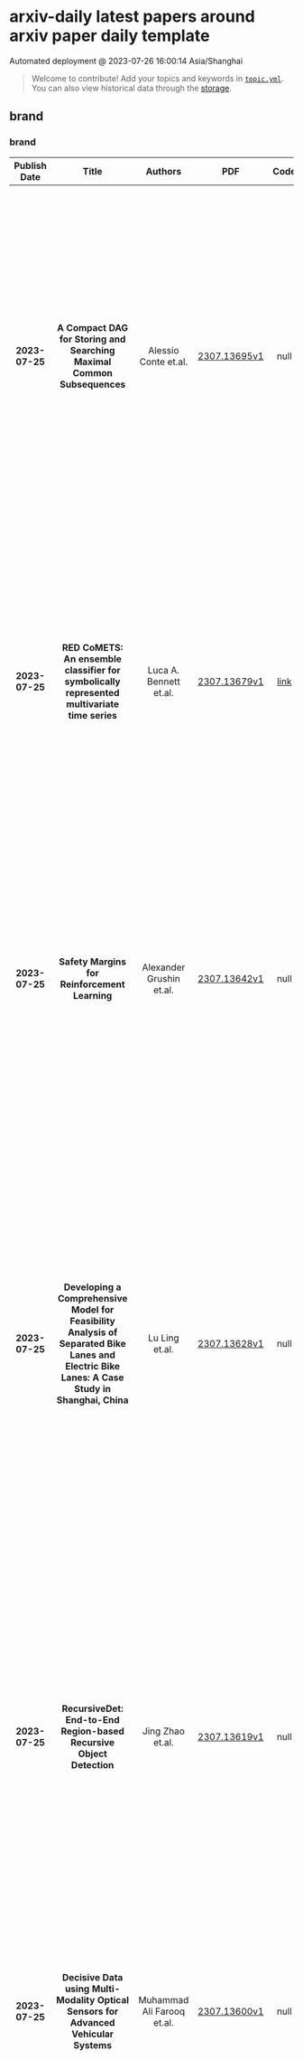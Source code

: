 # arxiv-daily latest papers around arxiv paper daily template
Automated deployment @ 2023-07-26 16:00:14 Asia/Shanghai
> Welcome to contribute! Add your topics and keywords in [`topic.yml`](https://github.com/wanghaisheng/arxiv-paper-daily-template/blob/main/database/topic.yml).
> You can also view historical data through the [storage](https://github.com/wanghaisheng/arxiv-paper-daily-template/blob/main/database/storage).

## brand

### brand
|Publish Date|Title|Authors|PDF|Code|Abstract|
| :---: | :---: | :---: | :---: | :---: | :---: |
|**2023-07-25**|**A Compact DAG for Storing and Searching Maximal Common Subsequences**|Alessio Conte et.al.|[2307.13695v1](http://arxiv.org/abs/2307.13695v1)|null|Maximal Common Subsequences (MCSs) between two strings X and Y are subsequences of both X and Y that are maximal under inclusion. MCSs relax and generalize the well known and widely used concept of Longest Common Subsequences (LCSs), which can be seen as MCSs of maximum length. While the number both LCSs and MCSs can be exponential in the length of the strings, LCSs have been long exploited for string and text analysis, as simple compact representations of all LCSs between two strings, built via dynamic programming or automata, have been known since the '70s. MCSs appear to have a more challenging structure: even listing them efficiently was an open problem open until recently, thus narrowing the complexity difference between the two problems, but the gap remained significant. In this paper we close the complexity gap: we show how to build DAG of polynomial size-in polynomial time-which allows for efficient operations on the set of all MCSs such as enumeration in Constant Amortized Time per solution (CAT), counting, and random access to the i-th element (i.e., rank and select operations). Other than improving known algorithmic results, this work paves the way for new sequence analysis methods based on MCSs.|
|**2023-07-25**|**RED CoMETS: An ensemble classifier for symbolically represented multivariate time series**|Luca A. Bennett et.al.|[2307.13679v1](http://arxiv.org/abs/2307.13679v1)|[link](https://github.com/zy18811/red-comets)|Multivariate time series classification is a rapidly growing research field with practical applications in finance, healthcare, engineering, and more. The complexity of classifying multivariate time series data arises from its high dimensionality, temporal dependencies, and varying lengths. This paper introduces a novel ensemble classifier called RED CoMETS (Random Enhanced Co-eye for Multivariate Time Series), which addresses these challenges. RED CoMETS builds upon the success of Co-eye, an ensemble classifier specifically designed for symbolically represented univariate time series, and extends its capabilities to handle multivariate data. The performance of RED CoMETS is evaluated on benchmark datasets from the UCR archive, where it demonstrates competitive accuracy when compared to state-of-the-art techniques in multivariate settings. Notably, it achieves the highest reported accuracy in the literature for the 'HandMovementDirection' dataset. Moreover, the proposed method significantly reduces computation time compared to Co-eye, making it an efficient and effective choice for multivariate time series classification.|
|**2023-07-25**|**Safety Margins for Reinforcement Learning**|Alexander Grushin et.al.|[2307.13642v1](http://arxiv.org/abs/2307.13642v1)|null|Any autonomous controller will be unsafe in some situations. The ability to quantitatively identify when these unsafe situations are about to occur is crucial for drawing timely human oversight in, e.g., freight transportation applications. In this work, we demonstrate that the true criticality of an agent's situation can be robustly defined as the mean reduction in reward given some number of random actions. Proxy criticality metrics that are computable in real-time (i.e., without actually simulating the effects of random actions) can be compared to the true criticality, and we show how to leverage these proxy metrics to generate safety margins, which directly tie the consequences of potentially incorrect actions to an anticipated loss in overall performance. We evaluate our approach on learned policies from APE-X and A3C within an Atari environment, and demonstrate how safety margins decrease as agents approach failure states. The integration of safety margins into programs for monitoring deployed agents allows for the real-time identification of potentially catastrophic situations.|
|**2023-07-25**|**Developing a Comprehensive Model for Feasibility Analysis of Separated Bike Lanes and Electric Bike Lanes: A Case Study in Shanghai, China**|Lu Ling et.al.|[2307.13628v1](http://arxiv.org/abs/2307.13628v1)|null|Electric bikes (e-bikes), including lightweight e-bikes with pedals and e-bikes in scooter form, are gaining popularity around the world because of their convenience and affordability. At the same time, e-bike-related accidents are also on the rise and many policymakers and practitioners are debating the feasibility of building e-bike lanes in their communities. By collecting e-bikes and bikes data in Shanghai City, the study first recalibrates the capacity of the conventional bike lane based on the traffic movement characteristics of the mixed bikes flow. Then, the study evaluates the traffic safety performance of the mixed bike flow in the conventional bike lane by the observed passing events. Finally, this study proposes a comprehensive model for evaluating the feasibility of building an e-bike lane by integrating the Analytic Hierarchy Process and fuzzy mathematics by considering the three objectives: capacity, safety, and budget constraint. The proposed model, one of the first of its kind, can be used to (i) evaluate the existing road capacity and safety performance improvement of a mixed bike flow with e-bikes and human-powered bikes by analyzing the mixed bike flow arrival rate and passing maneuvers, and (ii) quantify the changes to the road capacity and safety performance if a new e-bike lane is constructed. Numerical experiments are performed to calibrate the proposed model and evaluate its performance using non-motorized vehicles' trajectories in Shanghai, China. The numerical experiment results suggest that the proposed model can be used by policymakers and practitioners to evaluate the feasibility of building e-bike lanes.|
|**2023-07-25**|**RecursiveDet: End-to-End Region-based Recursive Object Detection**|Jing Zhao et.al.|[2307.13619v1](http://arxiv.org/abs/2307.13619v1)|null|End-to-end region-based object detectors like Sparse R-CNN usually have multiple cascade bounding box decoding stages, which refine the current predictions according to their previous results. Model parameters within each stage are independent, evolving a huge cost. In this paper, we find the general setting of decoding stages is actually redundant. By simply sharing parameters and making a recursive decoder, the detector already obtains a significant improvement. The recursive decoder can be further enhanced by positional encoding (PE) of the proposal box, which makes it aware of the exact locations and sizes of input bounding boxes, thus becoming adaptive to proposals from different stages during the recursion. Moreover, we also design centerness-based PE to distinguish the RoI feature element and dynamic convolution kernels at different positions within the bounding box. To validate the effectiveness of the proposed method, we conduct intensive ablations and build the full model on three recent mainstream region-based detectors. The RecusiveDet is able to achieve obvious performance boosts with even fewer model parameters and slightly increased computation cost. Codes are available at https://github.com/bravezzzzzz/RecursiveDet.|
|**2023-07-25**|**Decisive Data using Multi-Modality Optical Sensors for Advanced Vehicular Systems**|Muhammad Ali Farooq et.al.|[2307.13600v1](http://arxiv.org/abs/2307.13600v1)|null|Optical sensors have played a pivotal role in acquiring real world data for critical applications. This data, when integrated with advanced machine learning algorithms provides meaningful information thus enhancing human vision. This paper focuses on various optical technologies for design and development of state-of-the-art out-cabin forward vision systems and in-cabin driver monitoring systems. The focused optical sensors include Longwave Thermal Imaging (LWIR) cameras, Near Infrared (NIR), Neuromorphic/ event cameras, Visible CMOS cameras and Depth cameras. Further the paper discusses different potential applications which can be employed using the unique strengths of each these optical modalities in real time environment.|
|**2023-07-25**|**Multiwavelength observations of PSR J2021+4026 across a mode change reveal a phase shift in its X-ray emission**|M. Razzano et.al.|[2307.13580v1](http://arxiv.org/abs/2307.13580v1)|null|Context. We have investigated the multiwavelength emission of PSR J2021+4026, the only isolated gamma-ray pulsar known to be variable, which in October 2011 underwent a simultaneous change in gamma-ray flux and spin-down rate, followed by a second mode change in February 2018. Multiwavelength monitoring is crucial to understand the physics behind these events and how they may have affected the structure of the magnetosphere. Aims.The monitoring of pulse profile alignment is a powerful diagnostic tool for constraining magnetospheric reconfiguration. We aim to investigate timing or flux changes related to the variability of PSR J2021+4026 via multiwavelength observations, including gamma-ray observations from Fermi-LAT, X-ray observations from XMM-Newton, and a deep optical observation with the Gran Telescopio Canarias.Methods. We performed a detailed comparison of the timing features of the pulsar in gamma and X-rays and searched for any change in phase lag between the phaseogram peaks in these two energy bands. Although previous observations did not detect a counterpart in visible light, we also searched for optical emission that might have increased due to the mode change, making this pulsar detectable in the optical. Results.We have found a change in the gamma-to X-ray pulse profile alignment by 0.21$\pm$0.02 in phase, which indicates that the first mode change affected different regions of the pulsar magnetosphere. No optical counterpart was detected down to g'=26.1 and r'=25.3. Conclusions.We suggest that the observed phase shift could be related to a reconfiguration of the connection between the quadrupole magnetic field near the stellar surface and the dipole field that dominates at larger distances. This is consistent with the picture of X-ray emission coming from the heated polar cap and with the simultaneous flux and frequency derivative change observed during the mode changes.|
|**2023-07-25**|**XDLM: Cross-lingual Diffusion Language Model for Machine Translation**|Linyao Chen et.al.|[2307.13560v1](http://arxiv.org/abs/2307.13560v1)|null|Recently, diffusion models have excelled in image generation tasks and have also been applied to neural language processing (NLP) for controllable text generation. However, the application of diffusion models in a cross-lingual setting is less unexplored. Additionally, while pretraining with diffusion models has been studied within a single language, the potential of cross-lingual pretraining remains understudied. To address these gaps, we propose XDLM, a novel Cross-lingual diffusion model for machine translation, consisting of pretraining and fine-tuning stages. In the pretraining stage, we propose TLDM, a new training objective for mastering the mapping between different languages; in the fine-tuning stage, we build up the translation system based on the pretrained model. We evaluate the result on several machine translation benchmarks and outperformed both diffusion and Transformer baselines.|
|**2023-07-25**|**Network Traffic Classification based on Single Flow Time Series Analysis**|Josef Koumar et.al.|[2307.13434v1](http://arxiv.org/abs/2307.13434v1)|[link](https://github.com/koumajos/classificationbasedonsfts)|Network traffic monitoring using IP flows is used to handle the current challenge of analyzing encrypted network communication. Nevertheless, the packet aggregation into flow records naturally causes information loss; therefore, this paper proposes a novel flow extension for traffic features based on the time series analysis of the Single Flow Time series, i.e., a time series created by the number of bytes in each packet and its timestamp. We propose 69 universal features based on the statistical analysis of data points, time domain analysis, packet distribution within the flow timespan, time series behavior, and frequency domain analysis. We have demonstrated the usability and universality of the proposed feature vector for various network traffic classification tasks using 15 well-known publicly available datasets. Our evaluation shows that the novel feature vector achieves classification performance similar or better than related works on both binary and multiclass classification tasks. In more than half of the evaluated tasks, the classification performance increased by up to 5\%.|
|**2023-07-25**|**Multi-Objective Optimisation of URLLC-Based Metaverse Services**|Xinyu Gao et.al.|[2307.13429v1](http://arxiv.org/abs/2307.13429v1)|null|Metaverse aims for building a fully immersive virtual shared space, where the users are able to engage in various activities. To successfully deploy the service for each user, the Metaverse service provider and network service provider generally localise the user first and then support the communication between the base station (BS) and the user. A reconfigurable intelligent surface (RIS) is capable of creating a reflected link between the BS and the user to enhance line-of-sight. Furthermore, the new key performance indicators (KPIs) in Metaverse, such as its energy-consumption-dependent total service cost and transmission latency, are often overlooked in ultra-reliable low latency communication (URLLC) designs, which have to be carefully considered in next-generation URLLC (xURLLC) regimes. In this paper, our design objective is to jointly optimise the transmit power, the RIS phase shifts, and the decoding error probability to simultaneously minimise the total service cost and transmission latency and approach the Pareto Front (PF). We conceive a twin-stage central controller, which aims for localising the users first and then supports the communication between the BS and users. In the first stage, we localise the Metaverse users, where the stochastic gradient descent (SGD) algorithm is invoked for accurate user localisation. In the second stage, a meta-learning-based position-dependent multi-objective soft actor and critic (MO-SAC) algorithm is proposed to approach the PF between the total service cost and transmission latency and to further optimise the latency-dependent reliability. Our numerical results demonstrate that ...|
|**2023-07-25**|**A signal processing interpretation of noise-reduction convolutional neural networks**|Luis A. Zavala-Mondragón et.al.|[2307.13425v1](http://arxiv.org/abs/2307.13425v1)|null|Encoding-decoding CNNs play a central role in data-driven noise reduction and can be found within numerous deep-learning algorithms. However, the development of these CNN architectures is often done in ad-hoc fashion and theoretical underpinnings for important design choices is generally lacking. Up to this moment there are different existing relevant works that strive to explain the internal operation of these CNNs. Still, these ideas are either scattered and/or may require significant expertise to be accessible for a bigger audience. In order to open up this exciting field, this article builds intuition on the theory of deep convolutional framelets and explains diverse ED CNN architectures in a unified theoretical framework. By connecting basic principles from signal processing to the field of deep learning, this self-contained material offers significant guidance for designing robust and efficient novel CNN architectures.|
|**2023-07-25**|**Co-Design of Out-of-Distribution Detectors for Autonomous Emergency Braking Systems**|Michael Yuhas et.al.|[2307.13419v1](http://arxiv.org/abs/2307.13419v1)|null|Learning enabled components (LECs), while critical for decision making in autonomous vehicles (AVs), are likely to make incorrect decisions when presented with samples outside of their training distributions. Out-of-distribution (OOD) detectors have been proposed to detect such samples, thereby acting as a safety monitor, however, both OOD detectors and LECs require heavy utilization of embedded hardware typically found in AVs. For both components, there is a tradeoff between non-functional and functional performance, and both impact a vehicle's safety. For instance, giving an OOD detector a longer response time can increase its accuracy at the expense of the LEC. We consider an LEC with binary output like an autonomous emergency braking system (AEBS) and use risk, the combination of severity and occurrence of a failure, to model the effect of both components' design parameters on each other's functional and non-functional performance, as well as their impact on system safety. We formulate a co-design methodology that uses this risk model to find the design parameters for an OOD detector and LEC that decrease risk below that of the baseline system and demonstrate it on a vision based AEBS. Using our methodology, we achieve a 42.3% risk reduction while maintaining equivalent resource utilization.|
|**2023-07-25**|**Hybrid Goldstone Modes from the Double Copy Bootstrap**|Yang Li et.al.|[2307.13418v1](http://arxiv.org/abs/2307.13418v1)|null|We perform a systematic classification of scalar field theories whose amplitudes admit a double copy formulation and identify two building blocks at 4-point and 13 at 5-point. Using the 4-point blocks as bootstrap seeds, this naturally leads to a single copy theory that is a gauged NLSM. Moreover, its double copy includes a novel theory that can be written in terms of Lovelock invariants of an induced metric, and includes Dirac-Born-Infeld and the special Galileon in specific limits. The amplitudes of these Goldstone modes have two distinct soft behaviour regimes, corresponding to a hybrid of non-linear symmetries.|
|**2023-07-25**|**Probe thermometry with continuous measurements**|Julia Boeyens et.al.|[2307.13407v1](http://arxiv.org/abs/2307.13407v1)|null|Temperature estimation plays a vital role across natural sciences. A standard approach is provided by probe thermometry, where a probe is brought into contact with the sample and examined after a certain amount of time has passed. In many situations however, continuously monitoring the probe may be preferred. Here, we consider a minimal model, where the probe is provided by a two-level system coupled to a thermal reservoir. Monitoring thermally activated transitions enables real-time estimation of temperature with increasing accuracy over time. Within this framework we comprehensively investigate thermometry in both bosonic and fermionic environments employing a Bayesian approach. Furthermore, we explore adaptive strategies and find a significant improvement on the precision. Additionally, we examine the impact of noise and find that adaptive strategies may suffer more than non-adaptive ones for short observation times. While our main focus is on thermometry, our results are easily extended to the estimation of other environmental parameters, such as chemical potentials and transition rates.|
|**2023-07-25**|**Towards Bridging the Digital Language Divide**|Gábor Bella et.al.|[2307.13405v1](http://arxiv.org/abs/2307.13405v1)|null|It is a well-known fact that current AI-based language technology -- language models, machine translation systems, multilingual dictionaries and corpora -- focuses on the world's 2-3% most widely spoken languages. Recent research efforts have attempted to expand the coverage of AI technology to `under-resourced languages.' The goal of our paper is to bring attention to a phenomenon that we call linguistic bias: multilingual language processing systems often exhibit a hardwired, yet usually involuntary and hidden representational preference towards certain languages. Linguistic bias is manifested in uneven per-language performance even in the case of similar test conditions. We show that biased technology is often the result of research and development methodologies that do not do justice to the complexity of the languages being represented, and that can even become ethically problematic as they disregard valuable aspects of diversity as well as the needs of the language communities themselves. As our attempt at building diversity-aware language resources, we present a new initiative that aims at reducing linguistic bias through both technological design and methodology, based on an eye-level collaboration with local communities.|
|**2023-07-25**|**Predicting Code Coverage without Execution**|Michele Tufano et.al.|[2307.13383v1](http://arxiv.org/abs/2307.13383v1)|[link](https://github.com/microsoft/coverage-eval)|Code coverage is a widely used metric for quantifying the extent to which program elements, such as statements or branches, are executed during testing. Calculating code coverage is resource-intensive, requiring code building and execution with additional overhead for the instrumentation. Furthermore, computing coverage of any snippet of code requires the whole program context. Using Machine Learning to amortize this expensive process could lower the cost of code coverage by requiring only the source code context, and the task of code coverage prediction can be a novel benchmark for judging the ability of models to understand code. We propose a novel benchmark task called Code Coverage Prediction for Large Language Models (LLMs). We formalize this task to evaluate the capability of LLMs in understanding code execution by determining which lines of a method are executed by a given test case and inputs. We curate and release a dataset we call COVERAGEEVAL by executing tests and code from the HumanEval dataset and collecting code coverage information. We report the performance of four state-of-the-art LLMs used for code-related tasks, including OpenAI's GPT-4 and GPT-3.5-Turbo, Google's BARD, and Anthropic's Claude, on the Code Coverage Prediction task. Finally, we argue that code coverage as a metric and pre-training data source are valuable for overall LLM performance on software engineering tasks.|
|**2023-07-25**|**Submodular Reinforcement Learning**|Manish Prajapat et.al.|[2307.13372v1](http://arxiv.org/abs/2307.13372v1)|[link](https://github.com/manish-pra/non-additive-rl)|In reinforcement learning (RL), rewards of states are typically considered additive, and following the Markov assumption, they are $\textit{independent}$ of states visited previously. In many important applications, such as coverage control, experiment design and informative path planning, rewards naturally have diminishing returns, i.e., their value decreases in light of similar states visited previously. To tackle this, we propose $\textit{submodular RL}$ (SubRL), a paradigm which seeks to optimize more general, non-additive (and history-dependent) rewards modelled via submodular set functions which capture diminishing returns. Unfortunately, in general, even in tabular settings, we show that the resulting optimization problem is hard to approximate. On the other hand, motivated by the success of greedy algorithms in classical submodular optimization, we propose SubPO, a simple policy gradient-based algorithm for SubRL that handles non-additive rewards by greedily maximizing marginal gains. Indeed, under some assumptions on the underlying Markov Decision Process (MDP), SubPO recovers optimal constant factor approximations of submodular bandits. Moreover, we derive a natural policy gradient approach for locally optimizing SubRL instances even in large state- and action- spaces. We showcase the versatility of our approach by applying SubPO to several applications, such as biodiversity monitoring, Bayesian experiment design, informative path planning, and coverage maximization. Our results demonstrate sample efficiency, as well as scalability to high-dimensional state-action spaces.|
|**2023-07-25**|**Computational Guarantees for Doubly Entropic Wasserstein Barycenters via Damped Sinkhorn Iterations**|Lénaïc Chizat et.al.|[2307.13370v1](http://arxiv.org/abs/2307.13370v1)|null|We study the computation of doubly regularized Wasserstein barycenters, a recently introduced family of entropic barycenters governed by inner and outer regularization strengths. Previous research has demonstrated that various regularization parameter choices unify several notions of entropy-penalized barycenters while also revealing new ones, including a special case of debiased barycenters. In this paper, we propose and analyze an algorithm for computing doubly regularized Wasserstein barycenters. Our procedure builds on damped Sinkhorn iterations followed by exact maximization/minimization steps and guarantees convergence for any choice of regularization parameters. An inexact variant of our algorithm, implementable using approximate Monte Carlo sampling, offers the first non-asymptotic convergence guarantees for approximating Wasserstein barycenters between discrete point clouds in the free-support/grid-free setting.|
|**2023-07-25**|**Continuous sensing and parameter estimation with the boundary time-crystal**|Albert Cabot et.al.|[2307.13277v1](http://arxiv.org/abs/2307.13277v1)|null|A boundary time-crystal is a quantum many-body system whose dynamics is governed by the competition between coherent driving and collective dissipation. It is composed of N two-level systems and features a transition between a stationary phase and an oscillatory one. The fact that the system is open allows to continuously monitor its quantum trajectories and to analyze their dependence on parameter changes. This enables the realization of a sensing device whose performance we investigate as a function of the monitoring time T and of the system size N. We find that the best achievable sensitivity is proportional to $\sqrt{T}N$, i.e., it follows the standard quantum limit in time and Heisenberg scaling in the particle number. This theoretical scaling can be achieved in the oscillatory time-crystal phase and it is rooted in emergent quantum correlations. The main challenge is, however, to tap this capability in a measurement protocol that is experimentally feasible. We demonstrate that the standard quantum limit can be surpassed by cascading two time-crystals, where the quantum trajectories of one time-crystal are used as input for the other one.|
|**2023-07-25**|**Ellipsoidal superpotentials and stationary descendants**|Grigory Mikhalkin et.al.|[2307.13252v1](http://arxiv.org/abs/2307.13252v1)|null|We compute stationary gravitational descendants in symplectic ellipsoids of any dimension, and use these to derive a number of new recursive formula for punctured curve counts in symplectic manifolds with ellipsoidal ends. Along the way we develop a framework in which punctured curve counts can be explicitly computed using the standard complex structure on affine space. Finally, we initiate the study of "infinitesimal symplectic cobordisms", which serve as elementary building blocks for symplectic cobordisms between ellipsoids.|
|**2023-07-25**|**BIM-to-BRICK: Using graph modeling for IoT/BMS and spatial semantic data interoperability within digital data models of buildings**|Filippo Vittori et.al.|[2307.13197v1](http://arxiv.org/abs/2307.13197v1)|null|The holistic management of a building requires data from heterogeneous sources such as building management systems (BMS), Internet-of-Things (IoT) sensor networks, and building information models. Data interoperability is a key component to eliminate silos of information, and using semantic web technologies like the BRICK schema, an effort to standardize semantic descriptions of the physical, logical, and virtual assets in buildings and the relationships between them, is a suitable approach. However, current data integration processes can involve significant manual interventions. This paper presents a methodology to automatically collect, assemble, and integrate information from a building information model to a knowledge graph. The resulting application, called BIM-to-BRICK, is run on the SDE4 building located in Singapore. BIM-to-BRICK generated a bidirectional link between a BIM model of 932 instances and experimental data collected for 17 subjects into 458 BRICK objects and 1219 relationships in 17 seconds. The automation of this approach can be compared to traditional manual mapping of data types. This scientific innovation incentivizes the convergence of disparate data types and structures in built-environment applications.|
|**2023-07-24**|**Evaluating the reliability of automatically generated pedestrian and bicycle crash surrogates**|Agnimitra Sengupta et.al.|[2307.13178v1](http://arxiv.org/abs/2307.13178v1)|null|Vulnerable road users (VRUs), such as pedestrians and bicyclists, are at a higher risk of being involved in crashes with motor vehicles, and crashes involving VRUs also are more likely to result in severe injuries or fatalities. Signalized intersections are a major safety concern for VRUs due to their complex and dynamic nature, highlighting the need to understand how these road users interact with motor vehicles and deploy evidence-based countermeasures to improve safety performance. Crashes involving VRUs are relatively infrequent, making it difficult to understand the underlying contributing factors. An alternative is to identify and use conflicts between VRUs and motorized vehicles as a surrogate for safety performance. Automatically detecting these conflicts using a video-based systems is a crucial step in developing smart infrastructure to enhance VRU safety. The Pennsylvania Department of Transportation conducted a study using video-based event monitoring system to assess VRU and motor vehicle interactions at fifteen signalized intersections across Pennsylvania to improve VRU safety performance. This research builds on that study to assess the reliability of automatically generated surrogates in predicting confirmed conflicts using advanced data-driven models. The surrogate data used for analysis include automatically collectable variables such as vehicular and VRU speeds, movements, post-encroachment time, in addition to manually collected variables like signal states, lighting, and weather conditions. The findings highlight the varying importance of specific surrogates in predicting true conflicts, some being more informative than others. The findings can assist transportation agencies to collect the right types of data to help prioritize infrastructure investments, such as bike lanes and crosswalks, and evaluate their effectiveness.|
|**2023-07-24**|**A Differentially Private Weighted Empirical Risk Minimization Procedure and its Application to Outcome Weighted Learning**|Spencer Giddens et.al.|[2307.13127v1](http://arxiv.org/abs/2307.13127v1)|null|It is commonplace to use data containing personal information to build predictive models in the framework of empirical risk minimization (ERM). While these models can be highly accurate in prediction, results obtained from these models with the use of sensitive data may be susceptible to privacy attacks. Differential privacy (DP) is an appealing framework for addressing such data privacy issues by providing mathematically provable bounds on the privacy loss incurred when releasing information from sensitive data. Previous work has primarily concentrated on applying DP to unweighted ERM. We consider an important generalization to weighted ERM (wERM). In wERM, each individual's contribution to the objective function can be assigned varying weights. In this context, we propose the first differentially private wERM algorithm, backed by a rigorous theoretical proof of its DP guarantees under mild regularity conditions. Extending the existing DP-ERM procedures to wERM paves a path to deriving privacy-preserving learning methods for individualized treatment rules, including the popular outcome weighted learning (OWL). We evaluate the performance of the DP-wERM application to OWL in a simulation study and in a real clinical trial of melatonin for sleep health. All empirical results demonstrate the viability of training OWL models via wERM with DP guarantees while maintaining sufficiently useful model performance. Therefore, we recommend practitioners consider implementing the proposed privacy-preserving OWL procedure in real-world scenarios involving sensitive data.|
|**2023-07-24**|**Conformal prediction for frequency-severity modeling**|Helton Graziadei et.al.|[2307.13124v1](http://arxiv.org/abs/2307.13124v1)|[link](https://github.com/heltongraziadei/conformal-fs)|We present a nonparametric model-agnostic framework for building prediction intervals of insurance claims, with finite sample statistical guarantees, extending the technique of split conformal prediction to the domain of two-stage frequency-severity modeling. The effectiveness of the framework is showcased with simulated and real datasets. When the underlying severity model is a random forest, we extend the two-stage split conformal prediction procedure, showing how the out-of-bag mechanism can be leveraged to eliminate the need for a calibration set and to enable the production of prediction intervals with adaptive width.|
|**2023-07-24**|**Automatic Infant Respiration Estimation from Video: A Deep Flow-based Algorithm and a Novel Public Benchmark**|Sai Kumar Reddy Manne et.al.|[2307.13110v1](http://arxiv.org/abs/2307.13110v1)|[link](https://github.com/ostadabbas/infant-respiration-estimation)|Respiration is a critical vital sign for infants, and continuous respiratory monitoring is particularly important for newborns. However, neonates are sensitive and contact-based sensors present challenges in comfort, hygiene, and skin health, especially for preterm babies. As a step toward fully automatic, continuous, and contactless respiratory monitoring, we develop a deep-learning method for estimating respiratory rate and waveform from plain video footage in natural settings. Our automated infant respiration flow-based network (AIRFlowNet) combines video-extracted optical flow input and spatiotemporal convolutional processing tuned to the infant domain. We support our model with the first public annotated infant respiration dataset with 125 videos (AIR-125), drawn from eight infant subjects, set varied pose, lighting, and camera conditions. We include manual respiration annotations and optimize AIRFlowNet training on them using a novel spectral bandpass loss function. When trained and tested on the AIR-125 infant data, our method significantly outperforms other state-of-the-art methods in respiratory rate estimation, achieving a mean absolute error of $\sim$2.9 breaths per minute, compared to $\sim$4.7--6.2 for other public models designed for adult subjects and more uniform environments.|
|**2023-07-24**|**Label Noise: Correcting a Correction**|William Toner et.al.|[2307.13100v1](http://arxiv.org/abs/2307.13100v1)|null|Training neural network classifiers on datasets with label noise poses a risk of overfitting them to the noisy labels. To address this issue, researchers have explored alternative loss functions that aim to be more robust. However, many of these alternatives are heuristic in nature and still vulnerable to overfitting or underfitting. In this work, we propose a more direct approach to tackling overfitting caused by label noise. We observe that the presence of label noise implies a lower bound on the noisy generalised risk. Building upon this observation, we propose imposing a lower bound on the empirical risk during training to mitigate overfitting. Our main contribution is providing theoretical results that yield explicit, easily computable bounds on the minimum achievable noisy risk for different loss functions. We empirically demonstrate that using these bounds significantly enhances robustness in various settings, with virtually no additional computational cost.|
|**2023-07-24**|**Fairness Under Demographic Scarce Regime**|Patrik Joslin Kenfack et.al.|[2307.13081v1](http://arxiv.org/abs/2307.13081v1)|[link](https://github.com/patrikken/fair-dsr)|Most existing works on fairness assume the model has full access to demographic information. However, there exist scenarios where demographic information is partially available because a record was not maintained throughout data collection or due to privacy reasons. This setting is known as demographic scarce regime. Prior research have shown that training an attribute classifier to replace the missing sensitive attributes (proxy) can still improve fairness. However, the use of proxy-sensitive attributes worsens fairness-accuracy trade-offs compared to true sensitive attributes. To address this limitation, we propose a framework to build attribute classifiers that achieve better fairness-accuracy trade-offs. Our method introduces uncertainty awareness in the attribute classifier and enforces fairness on samples with demographic information inferred with the lowest uncertainty. We show empirically that enforcing fairness constraints on samples with uncertain sensitive attributes is detrimental to fairness and accuracy. Our experiments on two datasets showed that the proposed framework yields models with significantly better fairness-accuracy trade-offs compared to classic attribute classifiers. Surprisingly, our framework outperforms models trained with constraints on the true sensitive attributes.|
|**2023-07-24**|**Orthogonal-view Microscope for the Biomechanics Investigations of Aquatic Organisms**|Brian T. Le et.al.|[2307.13079v1](http://arxiv.org/abs/2307.13079v1)|null|Microscopes are essential for biomechanics and hydrodynamical investigation of small aquatic organisms. We report a DIY microscope (GLUBscope) that enables the visualization of organisms from two orthogonal imaging planes (top and side views). Compared to conventional imaging systems, this approach provides a comprehensive visualization strategy of organisms, which could have complex shapes and morphologies. The microscope was constructed by combining custom 3D-printed parts and off-the-shelf components. The system is designed for modularity and reconfigurability. Open-source design files and build instructions are provided in this report. Additionally, proof of use experiments, particularly with Hydra and other organisms that combine the GLUBscope with an analysis pipeline, were demonstrated. Beyond the applications demonstrated, the system can be used or modified for various imaging applications.|
|**2023-07-24**|**The IceCube-Gen2 Collaboration -- Contributions to the 38th International Cosmic Ray Conference (ICRC2023)**|IceCube-Gen2 et.al.|[2307.13048v1](http://arxiv.org/abs/2307.13048v1)|null|IceCube-Gen2 is a planned next-generation neutrino observatory at the South Pole that builds upon the successful design of IceCube. Integrating two complementary detection technologies for neutrinos, optical and radio Cherenkov emission, in combination with a surface array for cosmic ray air shower detection, IceCube-Gen2 will cover a broad neutrino energy range from MeV to EeV. This index of contributions to the 38th International Cosmic Ray Conference in Nagoya, Japan (July 26 - August 3, 2023) describes research and development efforts for IceCube-Gen2. Included are summaries of the design, status, and sensitivity of the IceCube-Gen2 optical, surface, and radio components; performance studies of next-generation optical sensors detecting optical Cherenkov radiation from cosmic ray and neutrino events; reconstruction techniques of radio and optical events in terms of energy, direction, and neutrino flavor; and sensitivity studies of astrophysical neutrino flavors, diffuse neutrino fluxes, and cosmic ray anisotropies. Contributions related to IceCube and the scheduled IceCube Upgrade are available in a separate collection.|
|**2023-07-24**|**Multipoint fishnet Feynman diagrams: sequential splitting**|Francesco Aprile et.al.|[2307.12984v1](http://arxiv.org/abs/2307.12984v1)|null|We study fishnet Feynman diagrams defined by a certain triangulation of a planar n-gon, with massless scalars propagating along and across the cuts. Our solution theory uses the technique of Separation of Variables, in combination with the theory of symmetric polynomials and Mellin space. The n-point split-ladders are solved by a recursion where all building blocks are made fully explicit. In particular, we find an elegant formula for the coefficient functions of the light-cone leading logs. When the diagram grows into a fishnet, we obtain new results exploiting a Cauchy identity decomposition of the measure over separated variables. This leads to an elementary proof of the Basso-Dixon formula at 4-points, while at n-points it provides a natural OPE-like stratification of the diagram. Finally, we propose an independent approach based on ``stampede" combinatorics to study the light-cone behaviour of the diagrams as the partition function of a certain vertex model.|
